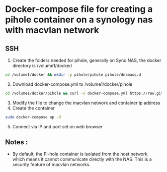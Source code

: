 # Docker-compose file for creating a pihole container on a synology nas with macvlan network 
## SSH
1. Create the folders needed for pihole, generally on Syno NAS, the docker directory is /volume1/docker/
```bash
cd /volume1/docker && mkdir -p pihole/pihole pihole/dnsmasq.d
```
2. Download docker-compose.yml to /volume1/docker/pihole
```bash
cd /volume1/docker/pihole && curl -o docker-compose.yml https://raw.githubusercontent.com/DeiLucri/pihole-nas-syno/main/docker-compose.yml
```
3.  Modify the file to change the macvlan network and container ip address
4.  Create the container 
```bash
sudo docker-compose up -d
```
5. Connect via IP and port set on web browser

## Notes :
- By default, the Pi-hole container is isolated from the host network, which means it cannot communicate directly with the NAS. This is a security feature of macvlan networks.

